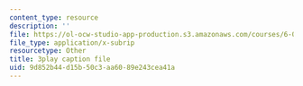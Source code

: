 ```yaml
---
content_type: resource
description: ''
file: https://ol-ocw-studio-app-production.s3.amazonaws.com/courses/6-004-computation-structures-spring-2017/9d852b44d15b50c3aa6089e243cea41a_Z8jR--1_2e4.vtt
file_type: application/x-subrip
resourcetype: Other
title: 3play caption file
uid: 9d852b44-d15b-50c3-aa60-89e243cea41a
---
```

